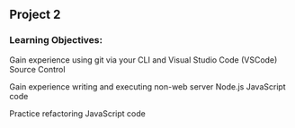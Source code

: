 ## Project 2

### Learning Objectives:
Gain experience using git via your CLI and Visual Studio Code (VSCode) Source Control

Gain experience writing and executing non-web server Node.js JavaScript code

Practice refactoring JavaScript code
